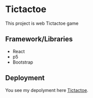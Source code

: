 # Tictactoe

This project is web Tictactoe game

## Framework/Libraries

- React
- p5
- Bootstrap

## Deployment

You see my depolyment here [Tictactoe](https://kenny613.github.io/tictactoe/).
